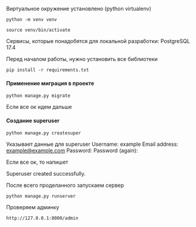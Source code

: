 Виртуальное окружение установлено (python virtualenv)

```python -m venv venv```

```source venv/bin/activate```

Сервисы, которые понадобятся для локальной разработки:
PostgreSQL 17.4

Перед началом работы, нужно установить все библиотеки

```pip install -r requirements.txt```

#### Применение миграция в проекте

```python manage.py migrate```

Если все ок идем дальше

#### Создание superuser

```python manage.py createsuper```

Указывает данные для superuser
Username: example
Email address: example@example.com
Password:
Password (again):

Если все ок, то напишет

Superuser created successfully.

После всего проделанного запускаем сервер

```python manage.py runserver```

Проверяем админку

```http://127.0.0.1:8000/admin```


